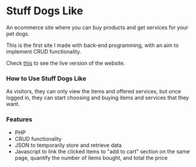 # Stuff Dogs Like
An ecommerce site where you can buy products and get services for your pet dogs.

This is the first site I made with back-end programming, with an aim to implement CRUD functionality.

Check <a href="http://regineblanco.esy.es/stuff-dogs-like/" target="_blank">this</a> to see the live version of the website.

<h3>How to Use Stuff Dogs Like</h3>
As visitors, they can only view the items and offered services, but once logged in, they can start choosing and buying items and services that they want.

<h3>Features</h3>
<ul>
<li>PHP</li>
<li>CRUD functionality</li>
<li>JSON to temporarily store and retrieve data</li>
<li>Javascript to link the clicked items to "add to cart" section on the same page, quantify the number of items bought, and total the price</li>
